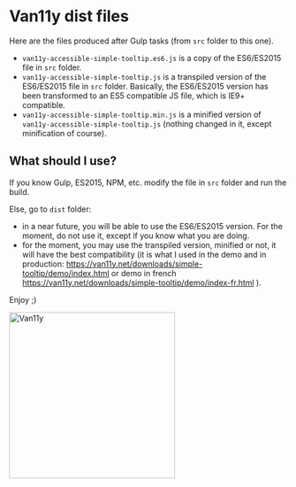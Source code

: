 # Van11y dist files

Here are the files produced after Gulp tasks (from ```src``` folder to this one).

- ```van11y-accessible-simple-tooltip.es6.js``` is a copy of the ES6/ES2015 file in ```src``` folder.
- ```van11y-accessible-simple-tooltip.js``` is a transpiled version of the ES6/ES2015 file in ```src``` folder. Basically, the ES6/ES2015 version has been transformed to an ES5 compatible JS file, which is IE9+ compatible.
- ```van11y-accessible-simple-tooltip.min.js``` is a minified version of ```van11y-accessible-simple-tooltip.js``` (nothing changed in it, except minification of course).

## What should I use?

If you know Gulp, ES2015, NPM, etc. modify the file in ```src``` folder and run the build.

Else, go to ```dist``` folder: 

- in a near future, you will be able to use the ES6/ES2015 version. For the moment, do not use it, except if you know what you are doing.
- for the moment, you may use the transpiled version, minified or not, it will have the best compatibility (it is what I used in the demo and in production: https://van11y.net/downloads/simple-tooltip/demo/index.html or demo in french https://van11y.net/downloads/simple-tooltip/demo/index-fr.html ).

Enjoy ;)

<img src="https://van11y.net/layout/images/logo-van11y.svg" alt="Van11y" width="300" />

